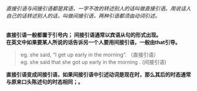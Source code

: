 <h6>直接引语与间接引语都是宾语，一字不改的转述别人的话叫做直接引语。用说话人自己的话转述别人的话，叫做间接引语，两种引语都须由动词引述。</h6>
<strong> 直接引语一般都置于引号内；
  间接引语通常以宾语从句的形式出现。</br>
  在英文中如果要某人所说的话告诉另一个人要用间接引语，一般由that引导。</strong>

>eg. she said, “I get up early in the morning”. （直接引语）</br>
eg. she said that she got up early in the morning . (间接引语)

<strong>直接引语变成间接引语，如果间接引语中引述动词是现在时，那么其后的时态通常与原来口头陈述句的时态相同；。</strong>
